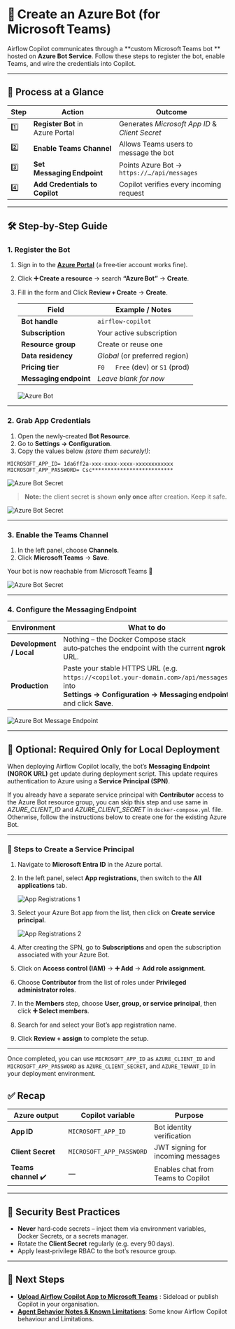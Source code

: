 # 👾 Create an **Azure Bot** (for Microsoft Teams)

Airflow Copilot communicates through a **custom Microsoft Teams bot     ** hosted on **Azure Bot Service**. Follow these steps to register the bot, enable Teams, and wire the credentials into Copilot.

---

## 🧭 Process at a Glance

| Step | Action | Outcome |
|------|--------|---------|
| 1️⃣  | **Register Bot** in Azure Portal | Generates *Microsoft App ID* & *Client Secret* |
| 2️⃣  | **Enable Teams Channel** | Allows Teams users to message the bot |
| 3️⃣  | **Set Messaging Endpoint** | Points Azure Bot → `https://…/api/messages` |
| 4️⃣  | **Add Credentials to Copilot** | Copilot verifies every incoming request |

---

## 🛠️ Step‑by‑Step Guide

### 1. Register the Bot

1. Sign in to the **[Azure Portal](https://portal.azure.com/#home)** (a free‑tier account works fine).  
2. Click **➕ Create a resource** → search **“Azure Bot”** → **Create**.  
3. Fill in the form and Click **Review + Create** → **Create**.


   | Field | Example / Notes |
   |-------|-----------------|
   | **Bot handle** | `airflow‑copilot` |
   | **Subscription** | Your active subscription |
   | **Resource group** | Create or reuse one |
   | **Data residency** | *Global* (or preferred region) |
   | **Pricing tier** | `F0   Free` (dev) or `S1` (prod) |
   | **Messaging endpoint** | *Leave blank for now* |


   ![Azure Bot](../assets/Airflow_Bot_Config.png)


---

### 2. Grab App Credentials

1. Open the newly‑created **Bot Resource**.  
2. Go to **Settings → Configuration**.  
3. Copy the values below *(store them securely!)*:

```env
MICROSOFT_APP_ID= 1da6ff2a-xxx-xxxx-xxxx-xxxxxxxxxxxx
MICROSOFT_APP_PASSWORD= Csc**************************
```



   ![Azure Bot Secret](../assets/Azure-Bot-Config-2.png)

> **Note:** the client secret is shown **only once** after creation. Keep it safe.

   ![Azure Bot Secret](../assets/Azure-Bot-Config-3.png)

---

### 3. Enable the Teams Channel

1. In the left panel, choose **Channels**.  
2. Click **Microsoft Teams** → **Save**.  

Your bot is now reachable from Microsoft Teams 🎉

   ![Azure Bot Secret](../assets/Azure-Bot-Config-4.png)

---

### 4. Configure the Messaging Endpoint

| Environment | What to do | Notes |
|-------------|------------|-------|
| **Development / Local** | Nothing – the Docker Compose stack auto‑patches the endpoint with the current **ngrok** URL. | |
| **Production** | Paste your stable HTTPS URL (e.g. `https://<copilot.your‑domain.com>/api/messages`) into **Settings → Configuration → Messaging endpoint** and click **Save**. | Do this once after deployment or DNS cut‑over. |

![Azure Bot Message Endpoint](../assets/Message-Endpoint-Bot.png)

---

## 🔐 Optional: Required Only for Local Deployment

When deploying Airflow Copilot locally, the bot’s **Messaging Endpoint (NGROK URL)** get update during deployment script. This update requires authentication to Azure using a **Service Principal (SPN)**.

If you already have a separate service principal with **Contributor** access to the Azure Bot resource group, you can skip this step and use same in *AZURE_CLIENT_ID* and *AZURE_CLIENT_SECRET* in `docker-compose.yml` file. Otherwise, follow the instructions below to create one for the existing Azure Bot.

---

### 🧭 Steps to Create a Service Principal

1. Navigate to **Microsoft Entra ID** in the Azure portal.
2. In the left panel, select **App registrations**, then switch to the **All applications** tab.

      ![App Registrations 1](../assets/Service-Principal-1.png)

3. Select your Azure Bot app from the list, then click on **Create service principal**.

      ![App Registrations 2](../assets/Service-Principal-2.png)

4. After creating the SPN, go to **Subscriptions** and open the subscription associated with your Azure Bot.
5. Click on **Access control (IAM)** → **➕ Add** → **Add role assignment**.
6. Choose **Contributor** from the list of roles under **Privileged administrator roles**.
7. In the **Members** step, choose **User, group, or service principal**, then click **➕ Select members**.
8. Search for and select your Bot’s app registration name.
9. Click **Review + assign** to complete the setup.

---

Once completed, you can use `MICROSOFT_APP_ID` as  `AZURE_CLIENT_ID` and `MICROSOFT_APP_PASSWORD` as  `AZURE_CLIENT_SECRET`, and `AZURE_TENANT_ID` in your deployment environment.






## ✅ Recap

| Azure output | Copilot variable | Purpose |
|--------------|-----------------|---------|
| **App ID** | `MICROSOFT_APP_ID` | Bot identity verification |
| **Client Secret** | `MICROSOFT_APP_PASSWORD` | JWT signing for incoming messages |
| **Teams channel** ✔️ | — | Enables chat from Teams to Copilot |

---

## 🔐 Security Best Practices

* **Never** hard‑code secrets – inject them via environment variables, Docker Secrets, or a secrets manager.  
* Rotate the **Client Secret** regularly (e.g. every 90 days).  
* Apply least‑privilege RBAC to the bot’s resource group.

---

## 🔗 Next Steps

- **[Upload Airflow Copilot App to Microsoft Teams](quickstart/prerequisites.md#upload-to-teams)**  : Sideload or publish Copilot in your organisation.
- **[Agent Behavior Notes & Known Limitations](quickstart/agent-behavior)**: Some know Airflow Copilot behaviour and Limitations.
